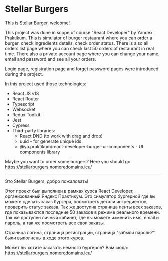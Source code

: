 # Stellar Burgers

This is Stellar Burger, welcome!

This project was done in scope of course "React Developer" by Yandex Praktikum. This is simulator of burger restaurant where you can order a burger, check ingredients details, check order status. There is also all orders list page where you can check last 50 orders of restaurant in real time. There also a private account page where you can change your name, email and password and see all your orders.

Login page, registration page and forget password pages were introduced during the project.

In this project used those technologies:
 * React JS v18
 * React Router  
 * Typescript
 * Websocket
 * Redux Toolkit
 * Jest
 * Cypress
 * Third-party libraries:
    * React DND (to work with drag and drop)
    * uuid - for generate unique ids
    * @ya.praktikum/react-developer-burger-ui-components - UI components library

Maybe you want to order some burgers? Here you should go:
https://stellarburgers.nomoredomains.icu/

---

Это Stellar Burgers, добро пожаловать!

Этот проект был выполнен в рамках курса React Developer, организованный Яндекс Практикум. Это симулятор бургерной где вы можете сделать заказ бургера, посмотреть детали ингредиентов, проверить статус заказа. Так же доступна страница ленты всех заказов, где показываются последние 50 заказов в режиме реального времени. Так же доступен личный кабинет, где вы можете изменить имя, email и пароль, а так же посмотреть все свои заказы.

Страница логина, страница регистрации, страница "забыли пароль?" были выполнены в ходе этого курса.

Может вы хотите заказать немного бургеров? Вам сюда:
https://stellarburgers.nomoredomains.icu/
